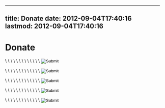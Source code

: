 
---
title: Donate
date: 2012-09-04T17:40:16
lastmod: 2012-09-04T17:40:16
---
Donate
======

<form action="https://authorize.payments.amazon.com/pba/paypipeline" method="post">
<input type="hidden" name="processImmediate" value="0" >\
<input type="hidden" name="accessKey" value="11SEM03K88SD016FS1G2" >\
<input type="hidden" name="signatureMethod" value="HmacSHA256" >\
<input type="hidden" name="collectShippingAddress" value="0" >\
<input type="hidden" name="amazonPaymentsAccountId" value="RWXXKGWHOFYX4ZN9NQ1BQCJBDLKV3XQ3JPUJZ6" >\
<input type="hidden" name="cobrandingStyle" value="logo" >\
<input type="hidden" name="immediateReturn" value="1" >\
<input type="hidden" name="amount" value="USD 20" >\
<input type="hidden" name="recurringFrequency" value="1 month" >\
<input type="hidden" name="description" value="Cerowrt Basic" >\
<input type="hidden" name="signatureVersion" value="2" >\
<input type="hidden" name="subscriptionPeriod" value="3 month" >\
<input type="hidden" name="signature" value="EtMcOJj4Imrhm2n2W1wVDWVwo4UKmWjn7JHCZOqVaHM=" >\
<input type="image" src="http://g-ecx.images-amazon.com/images/G/01/asp/beige_small_subscribe_withlogo_whitebg.gif" border="0">

</form>
<form action="https://authorize.payments.amazon.com/pba/paypipeline" method="post">
<input type="hidden" name="processImmediate" value="0" >\
<input type="hidden" name="accessKey" value="11SEM03K88SD016FS1G2" >\
<input type="hidden" name="signatureMethod" value="HmacSHA256" >\
<input type="hidden" name="collectShippingAddress" value="0" >\
<input type="hidden" name="amazonPaymentsAccountId" value="RWXXKGWHOFYX4ZN9NQ1BQCJBDLKV3XQ3JPUJZ6" >\
<input type="hidden" name="cobrandingStyle" value="logo" >\
<input type="hidden" name="immediateReturn" value="1" >\
<input type="hidden" name="amount" value="USD 40" >\
<input type="hidden" name="recurringFrequency" value="1 month" >\
<input type="hidden" name="description" value="Cerowrt Helper" >\
<input type="hidden" name="signatureVersion" value="2" >\
<input type="hidden" name="subscriptionPeriod" value="3 month" >\
<input type="hidden" name="signature" value="Kyo0Xe9aFPskcc9Pj7FxktCizWXrJRVfh9uaV7B6SzE=" >\
<input type="image" src="http://g-ecx.images-amazon.com/images/G/01/asp/beige_small_paynow_withmsg_whitebg.gif" border="0">

</form>
<form action="https://authorize.payments.amazon.com/pba/paypipeline" method="post">
<input type="hidden" name="processImmediate" value="0" >\
<input type="hidden" name="accessKey" value="11SEM03K88SD016FS1G2" >\
<input type="hidden" name="signatureMethod" value="HmacSHA256" >\
<input type="hidden" name="collectShippingAddress" value="0" >\
<input type="hidden" name="amazonPaymentsAccountId" value="RWXXKGWHOFYX4ZN9NQ1BQCJBDLKV3XQ3JPUJZ6" >\
<input type="hidden" name="cobrandingStyle" value="logo" >\
<input type="hidden" name="immediateReturn" value="1" >\
<input type="hidden" name="amount" value="USD 100" >\
<input type="hidden" name="recurringFrequency" value="1 month" >\
<input type="hidden" name="description" value="Friend of Cero" >\
<input type="hidden" name="signatureVersion" value="2" >\
<input type="hidden" name="subscriptionPeriod" value="3 month" >\
<input type="hidden" name="signature" value="EAGjBZLXVw9uP15v5Y7Admi+TTVm+qp3YcOWaJaUgoU=" >\
<input type="image" src="http://g-ecx.images-amazon.com/images/G/01/asp/beige_small_paynow_withmsg_lightbg.gif" border="0">

</form>
<form action="https://authorize.payments.amazon.com/pba/paypipeline" method="post">
<input type="hidden" name="processImmediate" value="0" >\
<input type="hidden" name="accessKey" value="11SEM03K88SD016FS1G2" >\
<input type="hidden" name="signatureMethod" value="HmacSHA256" >\
<input type="hidden" name="collectShippingAddress" value="0" >\
<input type="hidden" name="amazonPaymentsAccountId" value="RWXXKGWHOFYX4ZN9NQ1BQCJBDLKV3XQ3JPUJZ6" >\
<input type="hidden" name="cobrandingStyle" value="logo" >\
<input type="hidden" name="immediateReturn" value="1" >\
<input type="hidden" name="amount" value="USD 420" >\
<input type="hidden" name="recurringFrequency" value="1 month" >\
<input type="hidden" name="description" value="Friend of Cero" >\
<input type="hidden" name="signatureVersion" value="2" >\
<input type="hidden" name="subscriptionPeriod" value="3 month" >\
<input type="hidden" name="signature" value="dzigUVnPkyV6xG+S9FkhFbe2GnPb+XNFIzEpPNjjhtE=" >\
<input type="image" src="http://g-ecx.images-amazon.com/images/G/01/asp/beige_small_paynow_withmsg_lightbg.gif" border="0">

</form>
<form action="https://authorize.payments.amazon.com/pba/paypipeline" method="post">
<input type="hidden" name="processImmediate" value="0" >\
<input type="hidden" name="accessKey" value="11SEM03K88SD016FS1G2" >\
<input type="hidden" name="signatureMethod" value="HmacSHA256" >\
<input type="hidden" name="collectShippingAddress" value="0" >\
<input type="hidden" name="amazonPaymentsAccountId" value="RWXXKGWHOFYX4ZN9NQ1BQCJBDLKV3XQ3JPUJZ6" >\
<input type="hidden" name="cobrandingStyle" value="logo" >\
<input type="hidden" name="immediateReturn" value="1" >\
<input type="hidden" name="amount" value="USD 1000" >\
<input type="hidden" name="recurringFrequency" value="1 month" >\
<input type="hidden" name="description" value="Cerowrt Savior" >\
<input type="hidden" name="signatureVersion" value="2" >\
<input type="hidden" name="subscriptionPeriod" value="3 month" >\
<input type="hidden" name="signature" value="52p7zuPQEVs7su/XvcOGmps7u9z4KT0oOzJkhrwxbfg=" >\
<input type="image" src="http://g-ecx.images-amazon.com/images/G/01/asp/beige_small_paynow_withmsg_whitebg.gif" border="0">

</form>


